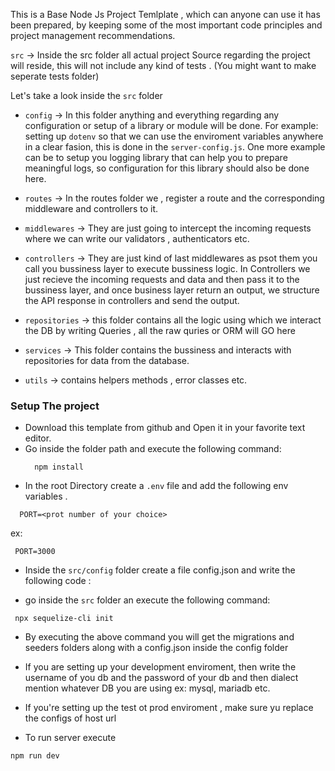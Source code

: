 This is a Base Node Js Project Temlplate , which can anyone can use it has been prepared, by keeping some of the most important 
code principles and project management recommendations. 


`src` -> Inside the src folder all actual project Source regarding the project will reside, this will not include any kind of 
tests . (You might want to make seperate tests folder)

Let's take a look inside the `src` folder

- `config` -> In this folder anything and everything regarding any configuration or setup of a library or module will be done.
For example: setting up `dotenv` so that we can use the enviroment variables anywhere in a clear fasion, this is done in the
`server-config.js`. One more example can be to setup you logging library that can help you to prepare meaningful logs, 
so configuration for this library should also be done here.

- `routes` -> In the routes folder we , register a route and the corresponding middleware and controllers to it.

- `middlewares` -> They are just going to intercept the incoming requests where we can write our validators , authenticators etc.

- `controllers` ->  They are just kind of last middlewares as psot them you call you bussiness layer to execute bussiness logic.
In Controllers we just recieve the incoming requests and data and then pass it to the bussiness layer, and once business layer
return an output, we structure the API response in controllers and send the output.

- `repositories` -> this folder contains all the logic using which we interact the DB by writing Queries , all the raw quries 
or ORM will GO here

- `services` -> This folder contains the bussiness and interacts with repositories for data from the database.

- `utils` -> contains helpers methods , error classes etc.


### Setup The project
- Download this template from github and Open it in your favorite text editor.
- Go inside the folder path and execute the following command: 
    ```
      npm install
    ```
- In the root Directory create a `.env` file and add the following env variables .
```
  PORT=<prot number of your choice>
``` 
ex:
```
 PORT=3000
```

- Inside the `src/config` folder create a file config.json and write the following code :

- go inside the `src` folder an execute the following command:
 ```
  npx sequelize-cli init
```
- By executing the above command you will get the migrations and seeders folders along with a config.json inside the config folder

- If you are setting up your development enviroment, then write the username of you db and the password of your db and then 
dialect mention whatever DB you are using ex: mysql, mariadb etc.

- If you're setting up the test ot prod enviroment , make sure yu replace the configs of host url 

- To run server execute

```
npm run dev 
````